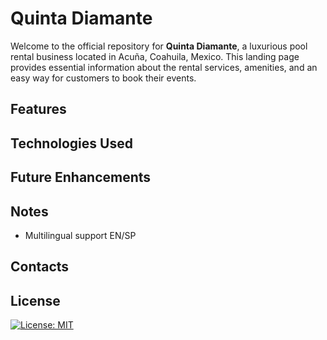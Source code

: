 # Quinta Diamante

Welcome to the official repository for **Quinta Diamante**, a luxurious pool rental business located in Acuña, Coahuila, Mexico. This landing page provides essential information about the rental services, amenities, and an easy way for customers to book their events.

## Features

## Technologies Used

## Future Enhancements

## Notes

- Multilingual support EN/SP

## Contacts

## License

[![License: MIT](https://img.shields.io/badge/License-MIT-yellow.svg)](https://opensource.org/licenses/MIT)
